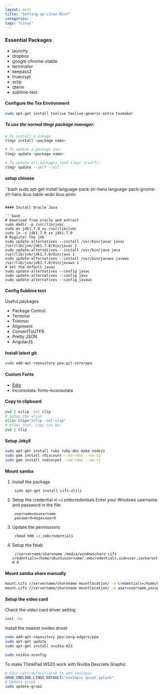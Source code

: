 ```yaml
---
layout: post
title: "Setting up Linux Mint"
categories:
tags: "Linux"
---
```



### Essential Packages
 
* launchy
* dropbox
* google-chrome-stable
* terminator
* keepass2
* truecrypt
* xclip
* qterm
* sublime-text

#### Configure the Tex Environment

```bash
sudo apt-get install texlive texlive-generic-extra texmaker
```

##### To use the normal tlmgr package manager:
    
```bash
# To install a pckage
tlmgr install <package name>

# To update a package use:
tlmgr update <package name>

# To update all packages (and tlmgr itself):
tlmgr update --self --all
```

#### setup chinese

``bash 
sudo apt-get install language-pack-zh-hans language-pack-gnome-zh-hans ibus-table-wubi ibus-pinin
```

#### Install Oracle Java
    
```bash
# Download from oracle and extract
sudo mkdir -p /usr/lib/jvm/
sudo mv jdk1.7.0_xx /usr/lib/jvm/ 
sudo ln -s jdk1.7.0_xx jdk1.7.0
# Register the jdk
sudo update-alternatives --install /usr/bin/javac javac /usr/lib/jvm/jdk1.7.0/bin/javac 1 
sudo update-alternatives --install /usr/bin/java java /usr/lib/jvm/jdk1.7.0/bin/java 1 
sudo update-alternatives --install /usr/bin/javaws javaws /usr/lib/jvm/jdk1.7.0/bin/javaws 1 
# Set the default javas
sudo update-alternatives --config javac
sudo update-alternatives --config java
sudo update-alternatives --config javaws
```

#### Config Sublime text

Useful packages

  * Package Control
  * Terminal
  * Trimmer
  * Alignment
  * ConvertToUTF8
  * Pretty JSON
  * AngularJS

#### Install latest git

```bash
sudo add-apt-repository ppa:git-core/ppa
```

#### Custom Fonts

* [Edlo](http://erichamiter.com/Edlo/)
* Inconsolata: fonts-inconsolata

#### Copy to clipboard

```bash
pwd | xclip -sel clip
# Setup the alias
alias clip="xclip -sel clip"
# After that, copy can be:
pwd | clip

```

#### Setup Jekyll

``` bash
sudo apt-get install ruby ruby-dev make nodejs
sudo gem install rdiscount --no-rdoc --no-ri
sudo gem install redcarpet --no-rdoc --no-ri
```

#### Mount samba

1. Install the package

		sudo apt-get install cifs-utils

2. Setup the credential vi ~/.smbcredentials Enter your Windows username and password in the file:

		username=msusername
		password=mspassword

3. Update the permissions

		chmod 600 ~/.smbcredentials

4. Setup the fstab

		//servername/sharename /media/windowsshare cifs credentials=/home/ubuntuusername/.smbcredentials,uid=user,iocharset=utf8,sec=ntlm 0 0

#### Mount samba share manually

``` bash
mount.cifs //servername/sharename mountlocation/ -o credentials=/home/user/.smbcredentials,uid=userid,iocharset=utf8,sec=ntlm
mount.cifs //servername/sharename mountlocation/ -o user=username,password=passwd,uid=userid,iocharset=utf8,sec=ntlm
```


#### Setup the video card
Check the video card driver setting

```bash
inxi -Gx
```

Install the newest nvideo driver

```bash
sudo add-apt-repository ppa:xorg-edgers/ppa
sudo apt-get update
sudo apt-get install nvidia-423

sudo nvidia-xconfig
```

To make ThinkPad W520 work with Nvidia Descrete Graphic

```bash
# Edit /etc/default/grub to add nox2apic
GRUB_CMDLINE_LINUX_DEFAULT="nox2apic quiet splash"
# Update grupb
sudo update-grub2
```
